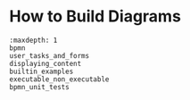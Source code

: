 # How to Build Diagrams

```{toctree}
:maxdepth: 1
bpmn
user_tasks_and_forms
displaying_content
builtin_examples
executable_non_executable
bpmn_unit_tests
```
